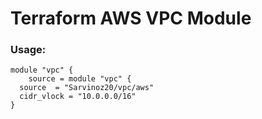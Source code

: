 # Terraform AWS VPC Module

### Usage:
```
module "vpc" {
    source = module "vpc" {
  source  = "Sarvinoz20/vpc/aws"
  cidr_vlock = "10.0.0.0/16"
}
````